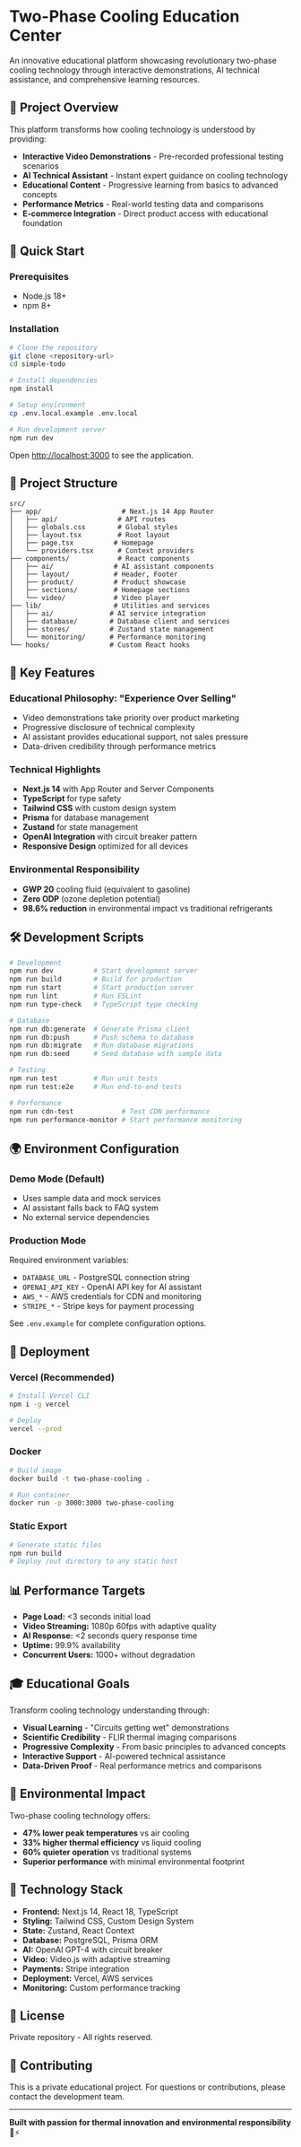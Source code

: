 # Two-Phase Cooling Education Center

An innovative educational platform showcasing revolutionary two-phase cooling technology through interactive demonstrations, AI technical assistance, and comprehensive learning resources.

## 🎯 Project Overview

This platform transforms how cooling technology is understood by providing:
- **Interactive Video Demonstrations** - Pre-recorded professional testing scenarios
- **AI Technical Assistant** - Instant expert guidance on cooling technology
- **Educational Content** - Progressive learning from basics to advanced concepts
- **Performance Metrics** - Real-world testing data and comparisons
- **E-commerce Integration** - Direct product access with educational foundation

## 🚀 Quick Start

### Prerequisites
- Node.js 18+
- npm 8+

### Installation
```bash
# Clone the repository
git clone <repository-url>
cd simple-todo

# Install dependencies
npm install

# Setup environment
cp .env.local.example .env.local

# Run development server
npm run dev
```

Open [http://localhost:3000](http://localhost:3000) to see the application.

## 📁 Project Structure

```
src/
├── app/                    # Next.js 14 App Router
│   ├── api/               # API routes
│   ├── globals.css        # Global styles
│   ├── layout.tsx         # Root layout
│   ├── page.tsx          # Homepage
│   └── providers.tsx      # Context providers
├── components/            # React components
│   ├── ai/               # AI assistant components
│   ├── layout/           # Header, Footer
│   ├── product/          # Product showcase
│   ├── sections/         # Homepage sections
│   └── video/            # Video player
├── lib/                  # Utilities and services
│   ├── ai/              # AI service integration
│   ├── database/        # Database client and services
│   ├── stores/          # Zustand state management
│   └── monitoring/      # Performance monitoring
└── hooks/               # Custom React hooks
```

## 🎨 Key Features

### Educational Philosophy: "Experience Over Selling"
- Video demonstrations take priority over product marketing
- Progressive disclosure of technical complexity
- AI assistant provides educational support, not sales pressure
- Data-driven credibility through performance metrics

### Technical Highlights
- **Next.js 14** with App Router and Server Components
- **TypeScript** for type safety
- **Tailwind CSS** with custom design system
- **Prisma** for database management
- **Zustand** for state management
- **OpenAI Integration** with circuit breaker pattern
- **Responsive Design** optimized for all devices

### Environmental Responsibility
- **GWP 20** cooling fluid (equivalent to gasoline)
- **Zero ODP** (ozone depletion potential)
- **98.6% reduction** in environmental impact vs traditional refrigerants

## 🛠️ Development Scripts

```bash
# Development
npm run dev          # Start development server
npm run build        # Build for production
npm run start        # Start production server
npm run lint         # Run ESLint
npm run type-check   # TypeScript type checking

# Database
npm run db:generate  # Generate Prisma client
npm run db:push      # Push schema to database
npm run db:migrate   # Run database migrations
npm run db:seed      # Seed database with sample data

# Testing
npm run test         # Run unit tests
npm run test:e2e     # Run end-to-end tests

# Performance
npm run cdn-test            # Test CDN performance
npm run performance-monitor # Start performance monitoring
```

## 🌍 Environment Configuration

### Demo Mode (Default)
- Uses sample data and mock services
- AI assistant falls back to FAQ system
- No external service dependencies

### Production Mode
Required environment variables:
- `DATABASE_URL` - PostgreSQL connection string
- `OPENAI_API_KEY` - OpenAI API key for AI assistant
- `AWS_*` - AWS credentials for CDN and monitoring
- `STRIPE_*` - Stripe keys for payment processing

See `.env.example` for complete configuration options.

## 🚀 Deployment

### Vercel (Recommended)
```bash
# Install Vercel CLI
npm i -g vercel

# Deploy
vercel --prod
```

### Docker
```bash
# Build image
docker build -t two-phase-cooling .

# Run container
docker run -p 3000:3000 two-phase-cooling
```

### Static Export
```bash
# Generate static files
npm run build
# Deploy /out directory to any static host
```

## 📊 Performance Targets

- **Page Load:** <3 seconds initial load
- **Video Streaming:** 1080p 60fps with adaptive quality
- **AI Response:** <2 seconds query response time
- **Uptime:** 99.9% availability
- **Concurrent Users:** 1000+ without degradation

## 🎓 Educational Goals

Transform cooling technology understanding through:
- **Visual Learning** - "Circuits getting wet" demonstrations
- **Scientific Credibility** - FLIR thermal imaging comparisons
- **Progressive Complexity** - From basic principles to advanced concepts
- **Interactive Support** - AI-powered technical assistance
- **Data-Driven Proof** - Real performance metrics and comparisons

## 🌱 Environmental Impact

Two-phase cooling technology offers:
- **47% lower peak temperatures** vs air cooling
- **33% higher thermal efficiency** vs liquid cooling
- **60% quieter operation** vs traditional systems
- **Superior performance** with minimal environmental footprint

## 🔗 Technology Stack

- **Frontend:** Next.js 14, React 18, TypeScript
- **Styling:** Tailwind CSS, Custom Design System
- **State:** Zustand, React Context
- **Database:** PostgreSQL, Prisma ORM
- **AI:** OpenAI GPT-4 with circuit breaker
- **Video:** Video.js with adaptive streaming
- **Payments:** Stripe integration
- **Deployment:** Vercel, AWS services
- **Monitoring:** Custom performance tracking

## 📄 License

Private repository - All rights reserved.

## 🤝 Contributing

This is a private educational project. For questions or contributions, please contact the development team.

---

**Built with passion for thermal innovation and environmental responsibility** 🌿⚡